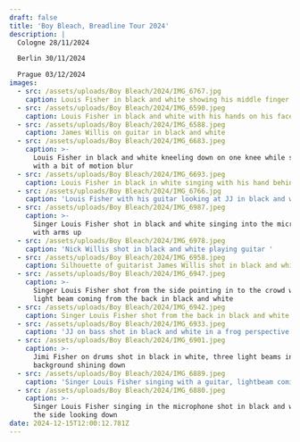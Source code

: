 ```yaml
---
draft: false
title: 'Boy Bleach, Breadline Tour 2024'
description: |
  Cologne 28/11/2024

  Berlin 30/11/2024

  Prague 03/12/2024
images:
  - src: /assets/uploads/Boy Bleach/2024/IMG_6767.jpg
    caption: Louis Fisher in black and white showing his middle finger to the crowd
  - src: /assets/uploads/Boy Bleach/2024/IMG_6590.jpeg
    caption: Louis Fisher in black and white with his hands on his face
  - src: /assets/uploads/Boy Bleach/2024/IMG_6588.jpeg
    caption: James Willis on guitar in black and white
  - src: /assets/uploads/Boy Bleach/2024/IMG_6683.jpeg
    caption: >-
      Louis Fisher in black and white kneeling down on one knee while singing
      with a bit of motion blur
  - src: /assets/uploads/Boy Bleach/2024/IMG_6693.jpeg
    caption: Louis Fisher in black in white singing with his hand behind his head
  - src: /assets/uploads/Boy Bleach/2024/IMG_6766.jpg
    caption: 'Louis Fisher with his guitar looking at JJ in black and white '
  - src: /assets/uploads/Boy Bleach/2024/IMG_6987.jpeg
    caption: >-
      Singer Louis Fisher shot in black and white singing into the microphone
      with arms up
  - src: /assets/uploads/Boy Bleach/2024/IMG_6978.jpeg
    caption: 'Nick Willis shot in black and white playing guitar '
  - src: /assets/uploads/Boy Bleach/2024/IMG_6958.jpeg
    caption: Silhouette of guitarist James Willis shot in black and white
  - src: /assets/uploads/Boy Bleach/2024/IMG_6947.jpeg
    caption: >-
      Singer Louis Fisher shot from the side pointing in to the crowd with a
      light beam coming from the back in black and white
  - src: /assets/uploads/Boy Bleach/2024/IMG_6942.jpeg
    caption: Singer Louis Fisher shot from the back in black and white
  - src: /assets/uploads/Boy Bleach/2024/IMG_6933.jpeg
    caption: 'JJ on bass shot in black and white in a frog perspective '
  - src: /assets/uploads/Boy Bleach/2024/IMG_6901.jpeg
    caption: >-
      Jimi Fisher on drums shot in black in white, three light beams in the
      background shining down
  - src: /assets/uploads/Boy Bleach/2024/IMG_6889.jpeg
    caption: 'Singer Louis Fisher singing with a guitar, lightbeam coming from the back'
  - src: /assets/uploads/Boy Bleach/2024/IMG_6880.jpeg
    caption: >-
      Singer Louis Fisher singing in the microphone shot in black and white from
      the side looking down
date: 2024-12-15T12:00:12.781Z
---
```


